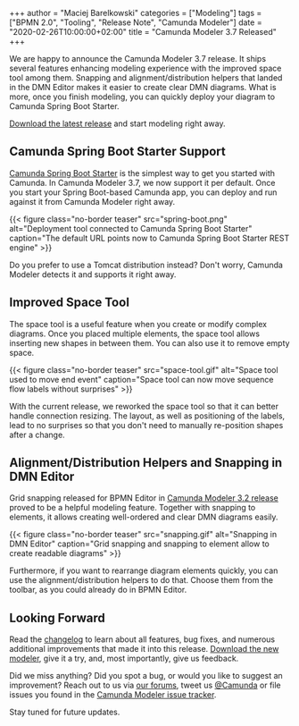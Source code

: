 +++
author = "Maciej Barelkowski"
categories = ["Modeling"]
tags = ["BPMN 2.0", "Tooling", "Release Note", "Camunda Modeler"]
date = "2020-02-26T10:00:00+02:00"
title = "Camunda Modeler 3.7 Released"
+++

We are happy to announce the Camunda Modeler 3.7 release. It ships several features enhancing modeling experience with the improved space tool among them. Snapping and alignment/distribution helpers that landed in the DMN Editor makes it easier to create clear DMN diagrams. What is more, once you finish modeling, you can quickly deploy your diagram to Camunda Spring Boot Starter.

[Download the latest release](https://camunda.com/download/modeler/) and start modeling right away.

<!--more-->

## Camunda Spring Boot Starter Support

[Camunda Spring Boot Starter](https://github.com/camunda/camunda-bpm-platform/tree/master/spring-boot-starter) is the simplest way to get you started with Camunda. In Camunda Modeler 3.7, we now support it per default. Once you start your Spring Boot-based Camunda app, you can deploy and run against it from Camunda Modeler right away.

{{< figure class="no-border teaser" src="spring-boot.png" alt="Deployment tool connected to Camunda Spring Boot Starter" caption="The default URL points now to Camunda Spring Boot Starter REST engine" >}}

Do you prefer to use a Tomcat distribution instead? Don't worry, Camunda Modeler detects it and supports it right away.

## Improved Space Tool

The space tool is a useful feature when you create or modify complex diagrams. Once you placed multiple elements, the space tool allows inserting new shapes in between them. You can also use it to remove empty space.

{{< figure class="no-border teaser" src="space-tool.gif" alt="Space tool used to move end event" caption="Space tool can now move sequence flow labels without surprises" >}}

With the current release, we reworked the space tool so that it can better handle connection resizing. The layout, as well as positioning of the labels, lead to no surprises so that you don't need to manually re-position shapes after a change.

## Alignment/Distribution Helpers and Snapping in DMN Editor

Grid snapping released for BPMN Editor in [Camunda Modeler 3.2 release](https://blog.camunda.com/post/2019/07/camunda-modeler-3.2.0-released/#grid-snapping) proved to be a helpful modeling feature. Together with snapping to elements, it allows creating well-ordered and clear DMN diagrams easily.

{{< figure class="no-border teaser" src="snapping.gif" alt="Snapping in DMN Editor" caption="Grid snapping and snapping to element allow to create readable diagrams" >}}

Furthermore, if you want to rearrange diagram elements quickly, you can use the alignment/distribution helpers to do that. Choose them from the toolbar, as you could already do in BPMN Editor.

## Looking Forward

Read the [changelog](https://github.com/camunda/camunda-modeler/blob/master/CHANGELOG.md#370) to learn about all features, bug fixes, and numerous additional improvements that made it into this release. [Download the new modeler](https://camunda.com/download/modeler/), give it a try, and, most importantly, give us feedback.

Did we miss anything? Did you spot a bug, or would you like to suggest an improvement? Reach out to us via [our forums](https://forum.camunda.org/c/modeler), tweet us [@Camunda](https://twitter.com/Camunda) or file issues you found in the [Camunda Modeler issue tracker](https://github.com/camunda/camunda-modeler/issues/new/choose).

Stay tuned for future updates.
